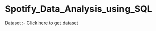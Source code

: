 # Spotify_Data_Analysis_using_SQL
Dataset :-  [Click here to get dataset](https://www.kaggle.com/datasets/sanjanchaudhari/spotify-dataset)
